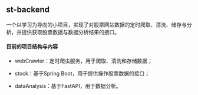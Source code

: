 ## st-backend

一个以学习为导向的小项目，实现了对股票网站数据的定时爬取、清洗、储存与分析，并提供获取股票数据与数据分析结果的接口。

#### 目前的项目结构与内容

- webCrawler：定时爬虫服务，用于爬取、清洗和存储数据；

- stock：基于Spring Boot，用于提供操作股票数据的接口；

- dataAnalysis：基于FastAPI，用于数据分析。
